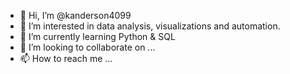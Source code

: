 - 👋 Hi, I’m @kanderson4099
- 👀 I’m interested in data analysis, visualizations and automation.
- 🌱 I’m currently learning Python & SQL
- 💞️ I’m looking to collaborate on ...
- 📫 How to reach me ...

<!---
kanderson4099/kanderson4099 is a ✨ special ✨ repository because its `README.md` (this file) appears on your GitHub profile.
You can click the Preview link to take a look at your changes.
--->
